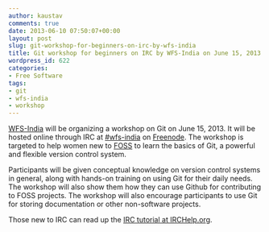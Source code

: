 ```yaml
---
author: kaustav
comments: true
date: 2013-06-10 07:50:07+00:00
layout: post
slug: git-workshop-for-beginners-on-irc-by-wfs-india
title: Git workshop for beginners on IRC by WFS-India on June 15, 2013
wordpress_id: 622
categories:
- Free Software
tags:
- git
- wfs-india
- workshop
---
```


[WFS-India](http://www.wfs-india.org) will be organizing a workshop on Git on June 15, 2013. It will be hosted online through IRC at [#wfs-india](https://webchat.freenode.net/?channels=wfs-india) on [Freenode](http://www.freenode.net). The workshop is targeted to help women new to [FOSS](http://en.wikipedia.org/wiki/Free_and_open-source_software) to learn the basics of Git, a powerful and flexible version control system.<!-- more -->

Participants will be given conceptual knowledge on version control systems in general, along with hands-on training on using Git for their daily needs. The workshop will also show them how they can use Github for contributing to FOSS projects. The workshop will also encourage participants to use Git for storing documentation or other non-software projects.

Those new to IRC can read up the [IRC tutorial at IRCHelp.org](http://www.irchelp.org/irchelp/irctutorial.html).

